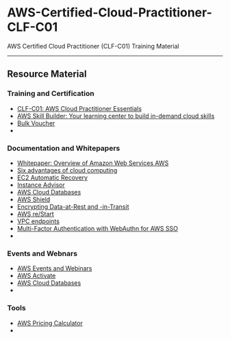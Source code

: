 # AWS-Certified-Cloud-Practitioner-CLF-C01
AWS Certified Cloud Practitioner (CLF-C01) Training Material

---

## Resource Material

### Training and Certification
- [CLF-C01: AWS Cloud Practitioner Essentials](https://explore.skillbuilder.aws/learn/course/external/view/elearning/134/aws-cloud-practitioner-essentials)
- [AWS Skill Builder: Your learning center to build in-demand cloud skills](https://explore.skillbuilder.aws)
- [Bulk Voucher](https://aws.amazon.com/certification/bulk-voucher)
- []()

### Documentation and Whitepapers
- [Whitepaper: Overview of Amazon Web Services AWS](https://d1.awsstatic.com/whitepapers/aws-overview.pdf)
- [Six advantages of cloud computing](https://docs.aws.amazon.com/whitepapers/latest/aws-overview/six-advantages-of-cloud-computing.html)
- [EC2 Automatic Recovery](https://aws.amazon.com/about-aws/whats-new/2022/03/amazon-ec2-default-automatic-recovery/)
- [Instance Advisor](https://aws.amazon.com/ec2/spot/instance-advisor/)
- [AWS Cloud Databases](https://aws.amazon.com/products/databases/)
- [AWS Shield](https://aws.amazon.com/shield/features/)
- [Encrypting Data-at-Rest and -in-Transit](https://docs.aws.amazon.com/whitepapers/latest/logical-separation/encrypting-data-at-rest-and--in-transit.html)
- [AWS re/Start](https://aws.amazon.com/training/restart/)
- [VPC endpoints](https://docs.aws.amazon.com/whitepapers/latest/aws-privatelink/what-are-vpc-endpoints.html)
- [Multi-Factor Authentication with WebAuthn for AWS SSO](https://aws.amazon.com/blogs/aws/multi-factor-authentication-with-webauthn-for-aws-sso/)
- []()

### Events and Webnars
- [AWS Events and Webinars](https://aws.amazon.com/events/)
- [AWS Activate](https://aws.amazon.com/activate/)
- [AWS Cloud Databases](https://aws.amazon.com/products/databases/)
- []()

### Tools
- [AWS Pricing Calculator](https://calculator.aws)
- []()
